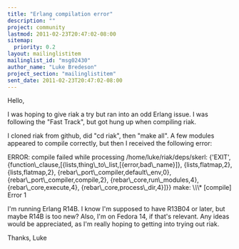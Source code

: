 ```yaml
---
title: "Erlang compilation error"
description: ""
project: community
lastmod: 2011-02-23T20:47:02-08:00
sitemap:
  priority: 0.2
layout: mailinglistitem
mailinglist_id: "msg02430"
author_name: "Luke Bredeson"
project_section: "mailinglistitem"
sent_date: 2011-02-23T20:47:02-08:00
---
```



Hello,

I was hoping to give riak a try but ran into an odd Erlang issue. I was
following the "Fast Track", but got hung up when compiling riak.

I cloned riak from github, did "cd riak", then "make all". A few modules
appeared to compile correctly, but then I received the following error:

ERROR: compile failed while processing /home/luke/riak/deps/skerl:
{'EXIT',{function\\_clause,[{lists,thing\\_to\\_list,[{error,bad\\_name}]},
 {lists,flatmap,2},
 {lists,flatmap,2},
 {rebar\\_port\\_compiler,default\\_env,0},
 {rebar\\_port\\_compiler,compile,2},
 {rebar\\_core,run\\_modules,4},
 {rebar\\_core,execute,4},
 {rebar\\_core,process\\_dir,4}]}}
make: \\*\\*\\* [compile] Error 1

I'm running Erlang R14B. I know I'm supposed to have R13B04 or later, but
maybe R14B is too new? Also, I'm on Fedora 14, if that's relevant. Any
ideas would be appreciated, as I'm really hoping to getting into trying out
riak.

Thanks,
Luke
